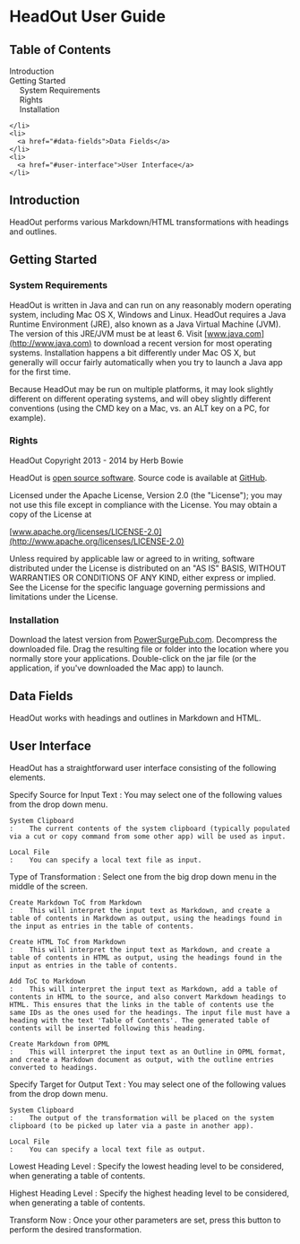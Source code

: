 <!-- Generated using template product-user-guide-template.mdtoc -->
<!-- Generated using template product-user-guide-template.md -->
<h1 id="headout-user-guide">HeadOut User Guide</h1>


<h2 id="table-of-contents">Table of Contents</h2>

<div id="toc">
  <ul>
    <li>
      <a href="#introduction">Introduction</a>
    </li>
    <li>
      <a href="#getting-started">Getting Started</a>
      <ul>
        <li>
          <a href="#system-requirements">System Requirements</a>
        </li>
        <li>
          <a href="#rights">Rights</a>
        </li>
        <li>
          <a href="#installation">Installation</a>
        </li>
      </ul>

    </li>
    <li>
      <a href="#data-fields">Data Fields</a>
    </li>
    <li>
      <a href="#user-interface">User Interface</a>
    </li>
  </ul>

</div>


<h2 id="introduction">Introduction</h2>


HeadOut performs various Markdown/HTML transformations with headings and outlines. 


<h2 id="getting-started">Getting Started</h2>


<h3 id="system-requirements">System Requirements</h3>


HeadOut is written in Java and can run on any reasonably modern operating system, including Mac OS X, Windows and Linux. HeadOut requires a Java Runtime Environment (JRE), also known as a Java Virtual Machine (JVM). The version of this JRE/JVM must be at least 6. Visit [www.java.com](http://www.java.com) to download a recent version for most operating systems. Installation happens a bit differently under Mac OS X, but generally will occur fairly automatically when you try to launch a Java app for the first time.

Because HeadOut may be run on multiple platforms, it may look slightly different on different operating systems, and will obey slightly different conventions (using the CMD key on a Mac, vs. an ALT key on a PC, for example).

<h3 id="rights">Rights</h3>


HeadOut Copyright 2013 - 2014 by Herb Bowie

HeadOut is [open source software](http://opensource.org/osd). Source code is available at [GitHub](http://github.com/hbowie/headout).

Licensed under the Apache License, Version 2.0 (the "License"); you may not use this file except in compliance with the License. You may obtain a copy of the License at

  [www.apache.org/licenses/LICENSE-2.0](http://www.apache.org/licenses/LICENSE-2.0)

Unless required by applicable law or agreed to in writing, software distributed under the License is distributed on an "AS IS" BASIS, WITHOUT WARRANTIES OR CONDITIONS OF ANY KIND, either express or implied. See the License for the specific language governing permissions and limitations under the License.


<h3 id="installation">Installation</h3>


Download the latest version from [PowerSurgePub.com](http://www.powersurgepub.com/downloads.html). Decompress the downloaded file. Drag the resulting file or folder into the location where you normally store your applications. Double-click on the jar file (or the application, if you've downloaded the Mac app) to launch.


<h2 id="data-fields">Data Fields</h2>


HeadOut works with headings and outlines in Markdown and HTML.

<h2 id="user-interface">User Interface</h2>


HeadOut has a straightforward user interface consisting of the following elements.

Specify Source for Input Text
:    You may select one of the following values from the drop down menu.

	System Clipboard
	:    The current contents of the system clipboard (typically populated via a cut or copy command from some other app) will be used as input.

	Local File
	:    You can specify a local text file as input.

Type of Transformation
:    Select one from the big drop down menu in the middle of the screen.

	Create Markdown ToC from Markdown
	:    This will interpret the input text as Markdown, and create a table of contents in Markdown as output, using the headings found in the input as entries in the table of contents.

	Create HTML ToC from Markdown
	:    This will interpret the input text as Markdown, and create a table of contents in HTML as output, using the headings found in the input as entries in the table of contents.

	Add ToC to Markdown
	:    This will interpret the input text as Markdown, add a table of contents in HTML to the source, and also convert Markdown headings to HTML. This ensures that the links in the table of contents use the same IDs as the ones used for the headings. The input file must have a heading with the text 'Table of Contents'. The generated table of contents will be inserted following this heading.

	Create Markdown from OPML
	:    This will interpret the input text as an Outline in OPML format, and create a Markdown document as output, with the outline entries converted to headings.

Specify Target for Output Text
:    You may select one of the following values from the drop down menu.

	System Clipboard
	:    The output of the transformation will be placed on the system clipboard (to be picked up later via a paste in another app).

	Local File
	:    You can specify a local text file as output.

Lowest Heading Level
:    Specify the lowest heading level to be considered, when generating a table of contents.

Highest Heading Level
:    Specify the highest heading level to be considered, when generating a table of contents.

Transform Now
:    Once your other parameters are set, press this button to perform the desired transformation.




[java]:       http://www.java.com/
[pspub]:      http://www.powersurgepub.com/
[downloads]:  http://www.powersurgepub.com/downloads.html
[osd]:		  http://opensource.org/osd
[gnu]:        http://www.gnu.org/licenses/
[apache]:	     http://www.apache.org/licenses/LICENSE-2.0.html
[markdown]:		http://daringfireball.net/projects/markdown/
[multimarkdown]:  http://fletcher.github.com/peg-multimarkdown/

[wikiq]:     http://www.wikiquote.org
[support]:   mailto:support@powersurgepub.com
[fortune]:   http://en.wikipedia.org/wiki/Fortune_(Unix)
[opml]:      http://en.wikipedia.org/wiki/OPML
[textile]:   http://en.wikipedia.org/wiki/Textile_(markup_language)
[pw]:        http://www.portablewisdom.org

[store]:     http://www.powersurgepub.com/store.html

[pegdown]:   https://github.com/sirthias/pegdown/blob/master/LICENSE
[parboiled]: https://github.com/sirthias/parboiled/blob/master/LICENSE
[Mathias]:   https://github.com/sirthias

[club]:         clubplanner.html
[filedir]:      filedir.html
[metamarkdown]: metamarkdown.html
[template]:     template.html

[mozilla]:    http://www.mozilla.org/MPL/2.0/


